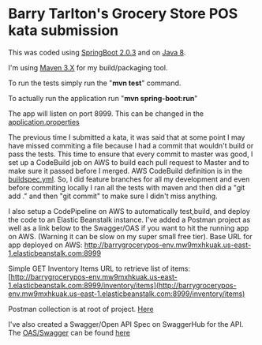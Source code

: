 # Barry Tarlton's Grocery Store POS kata submission

This was coded using [SpringBoot 2.0.3](https://spring.io/projects/spring-boot) and on [Java 8](http://www.oracle.com/technetwork/java/javase/downloads/jdk8-downloads-2133151.html).

I'm using [Maven 3.X](https://maven.apache.org/download.cgi) for my build/packaging tool.

To run the tests simply run the "**mvn test**" command.

To actually run the application run "**mvn spring-boot:run**"

The app will listen on port 8999. This can be changed in the [application.properties](https://github.com/javaplus/grocery-pos/blob/master/src/main/resources/application.properties)


The previous time I submitted a kata, it was said that at some point I may have missed commiting a file because I had a commit that wouldn't build or pass the tests.
This time to ensure that every commit to master was good, I set up a CodeBuild job on AWS to build each pull request to Master and to make sure it passed before I merged.  AWS CodeBuild definition is in the [buildspec.yml](https://github.com/javaplus/grocery-pos/blob/master/buildspec.yml).
So, I did feature branches for all my development and even before commiting locally I ran all the tests with maven and then did a "git add ." and then "git commit" to make sure I didn't miss anything.

I also setup a CodePipeline on AWS to automatically test,build, and deploy the code to an Elastic Beanstalk instance.  I've added a Postman project as well as a link below to the Swagger/OAS if you want to hit the running app on AWS.
(Warning it can be slow on my super small free tier). 
Base URL for app deployed on AWS:  http://barrygrocerypos-env.mw9mxhkuak.us-east-1.elasticbeanstalk.com:8999

Simple GET Inventory Items URL to retrieve list of items:
[http://barrygrocerypos-env.mw9mxhkuak.us-east-1.elasticbeanstalk.com:8999/inventory/items](http://barrygrocerypos-env.mw9mxhkuak.us-east-1.elasticbeanstalk.com:8999/inventory/items)

Postman collection is at root of project. [Here](https://github.com/javaplus/grocery-pos/blob/master/PillarGroceryPOSKata.postman_collection.json)

I've also created a Swagger/Open API Spec on SwaggerHub for the API.
The [OAS/Swagger](https://app.swaggerhub.com/apis/btarlton/grocery-store_kata_api/2.0#/) can be found [here](https://app.swaggerhub.com/apis/btarlton/grocery-store_kata_api/2.0#/)
